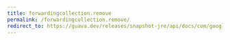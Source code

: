 ```yaml
---
title: forwardingcollection.remove
permalink: /forwardingcollection.remove/
redirect_to: https://guava.dev/releases/snapshot-jre/api/docs/com/google/common/collect/ForwardingCollection.html#remove-java.lang.Object-
---
```

